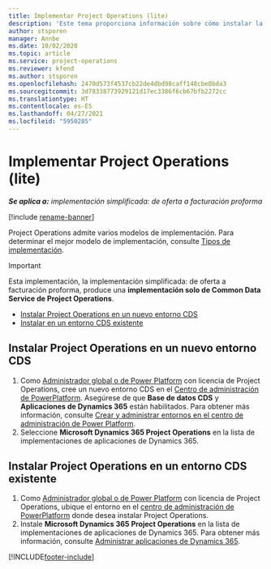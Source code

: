 ```yaml
---
title: Implementar Project Operations (lite)
description: 'Este tema proporciona información sobre cómo instalar la implementación simplificada de Project Operations: de oferta a facturación proforma.'
author: stsporen
manager: Annbe
ms.date: 10/02/2020
ms.topic: article
ms.service: project-operations
ms.reviewer: kfend
ms.author: stsporen
ms.openlocfilehash: 2470d573f4537cb22de4dbd98caff148cbe0bda3
ms.sourcegitcommit: 3d78338773929121d17ec3386f6cb67bfb2272cc
ms.translationtype: HT
ms.contentlocale: es-ES
ms.lasthandoff: 04/27/2021
ms.locfileid: "5950285"
---
```

# <a name="deploy-project-operations---lite"></a>Implementar Project Operations (lite)

_**Se aplica a:** implementación simplificada: de oferta a facturación proforma_

[!include [rename-banner](~/includes/cc-data-platform-banner.md)]

Project Operations admite varios modelos de implementación. Para determinar el mejor modelo de implementación, consulte [Tipos de implementación](determine-deployment-type.md).


> [!IMPORTANT]
> Esta implementación, la implementación simplificada: de oferta a facturación proforma, produce una **implementación solo de Common Data Service de Project Operations**.

- [Instalar Project Operations en un nuevo entorno CDS](#new)
- [Instalar en un entorno CDS existente](#existing)



## <a name="install-project-operations-to-a-new-cds-environment"></a><a name="new"></a>Instalar Project Operations en un nuevo entorno CDS

1. Como [Administrador global o de Power Platform](/power-platform/admin/global-service-administrators-can-administer-without-license) con licencia de Project Operations, cree un nuevo entorno CDS en el [Centro de administración de PowerPlatform](https://admin.powerplatform.com). Asegúrese de que **Base de datos CDS** y **Aplicaciones de Dynamics 365** están habilitados. Para obtener más información, consulte [Crear y administrar entornos en el centro de administración de Power Platform](/power-platform/admin/create-environment#create-an-environment-in-the-power-platform-admin-center).
2. Seleccione **Microsoft Dynamics 365 Project Operations** en la lista de implementaciones de aplicaciones de Dynamics 365.


## <a name="install-project-operations-to-an-existing-cds-environment"></a><a name="existing"></a>Instalar Project Operations en un entorno CDS existente

1. Como [Administrador global o de Power Platform](/power-platform/admin/global-service-administrators-can-administer-without-license) con licencia de Project Operations, ubique el entorno en el [centro de administración de PowerPlatform](https://admin.powerplatform.com) donde desea instalar Project Operations.
2. Instale **Microsoft Dynamics 365 Project Operations** en la lista de implementaciones de aplicaciones de Dynamics 365. Para obtener más información, consulte [Administrar aplicaciones de Dynamics 365](/power-platform/admin/manage-apps).




[!INCLUDE[footer-include](../includes/footer-banner.md)]